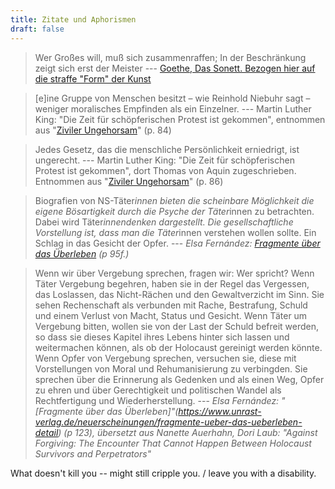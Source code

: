 ```yaml
---
title: Zitate und Aphorismen
draft: false
---
```


> Wer Großes will, muß sich zusammenraffen;
> In der Beschränkung zeigt sich erst der Meister
> --- [Goethe, Das Sonett. Bezogen hier auf die straffe "Form" der Kunst](https://www.projekt-gutenberg.org/goethe/sonette/sonette.html)

> [e]ine Gruppe von Menschen besitzt – wie Reinhold Niebuhr sagt – weniger moralisches Empfinden als ein Einzelner.
> --- Martin Luther King: "Die Zeit für schöpferischen Protest ist gekommen", entnommen aus "[Ziviler Ungehorsam](https://www.reclam.shop/detail/978-3-15-019446-1/Ziviler_Ungehorsam)" (p. 84)

> Jedes Gesetz, das die menschliche Persönlichkeit erniedrigt, ist ungerecht.
> --- Martin Luther King: "Die Zeit für schöpferischen Protest ist gekommen", dort Thomas von Aquin zugeschrieben. Entnommen aus "[Ziviler Ungehorsam](https://www.reclam.shop/detail/978-3-15-019446-1/Ziviler_Ungehorsam)" (p. 86)

> Biografien von NS-Täter*innen bieten die scheinbare Möglichkeit die eigene Bösartigkeit durch die Psyche der Täter*innen zu betrachten. Dabei wird Täter*innendenken dargestellt. Die gesellschaftliche Vorstellung ist, dass man die Täter*innen verstehen wollen sollte. Ein Schlag in das Gesicht der Opfer.
> --- *Elsa Fernández: [Fragmente über das Überleben](https://www.unrast-verlag.de/neuerscheinungen/fragmente-ueber-das-ueberleben-detail) (p 95f.)*

> Wenn wir über Vergebung sprechen, fragen wir: Wer spricht? Wenn Täter Vergebung begehren, haben sie in der Regel das Vergessen, das Loslassen, das Nicht-Rächen und den Gewaltverzicht im Sinn. Sie sehen Rechenschaft als verbunden mit Rache, Bestrafung, Schuld und einem Verlust von Macht, Status und Gesicht. Wenn Täter um Vergebung bitten, wollen sie von der Last der Schuld befreit werden, so dass sie dieses Kapitel ihres Lebens hinter sich lassen und weitermachen können, als ob der Holocaust gereinigt werden könnte. Wenn Opfer von Vergebung sprechen, versuchen sie, diese mit Vorstellungen von Moral und Rehumanisierung zu verbingden. Sie sprechen über die Erinnerung als Gedenken und als einen Weg, Opfer zu ehren und über Gerechtigkeit und politischen Wandel als Rechtfertigung und Wiederherstellung.
> --- *Elsa Fernández: "[Fragmente über das Überleben]"(https://www.unrast-verlag.de/neuerscheinungen/fragmente-ueber-das-ueberleben-detail) (p 123), übersetzt aus Nanette Auerhahn, Dori Laub: "Against Forgiving: The Encounter That Cannot Happen Between Holocaust Survivors and Perpetrators"*


What doesn't kill you -- might still cripple you. / leave you with a disability.
